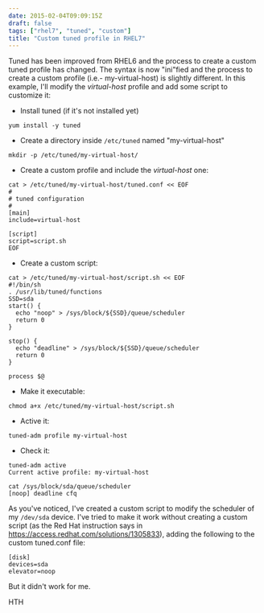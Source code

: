 ```yaml
---
date: 2015-02-04T09:09:15Z
draft: false
tags: ["rhel7", "tuned", "custom"]
title: "Custom tuned profile in RHEL7"
---
```


Tuned has been improved from RHEL6 and the process to create a custom tuned profile has changed.
The syntax is now "ini"fied and the process to create a custom profile (i.e.- my-virtual-host) is slightly different.
In this example, I'll modify the *virtual-host* profile and add some script to customize it:

* Install tuned (if it's not installed yet)

```
yum install -y tuned
```

* Create a directory inside `/etc/tuned` named "my-virtual-host"

```
mkdir -p /etc/tuned/my-virtual-host/
```

* Create a custom profile and include the *virtual-host* one:

```
cat > /etc/tuned/my-virtual-host/tuned.conf << EOF
#
# tuned configuration
#
[main]
include=virtual-host

[script]
script=script.sh
EOF
```

* Create a custom script:

```
cat > /etc/tuned/my-virtual-host/script.sh << EOF
#!/bin/sh
. /usr/lib/tuned/functions
SSD=sda
start() {
  echo "noop" > /sys/block/${SSD}/queue/scheduler
  return 0
}

stop() {
  echo "deadline" > /sys/block/${SSD}/queue/scheduler
  return 0
}

process $@
```

* Make it executable:

```
chmod a+x /etc/tuned/my-virtual-host/script.sh
```

* Active it:

```
tuned-adm profile my-virtual-host
```

* Check it:

```
tuned-adm active
Current active profile: my-virtual-host

cat /sys/block/sda/queue/scheduler
[noop] deadline cfq
```

As you've noticed, I've created a custom script to modify the scheduler of my
`/dev/sda` device. I've tried to make it work without creating a custom script
(as the Red Hat instruction says in
https://access.redhat.com/solutions/1305833), adding the following to the
custom tuned.conf file:

```
[disk]
devices=sda
elevator=noop
```

But it didn't work for me.

HTH
